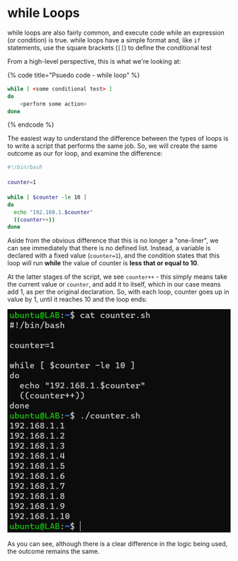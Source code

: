 # while Loops

while loops are also fairly common, and execute code while an expression (or condition) is true. while loops have a simple format and, like `if` statements, use the square brackets (`[]`) to define the conditional test

From a high-level perspective, this is what we're looking at:

{% code title="Psuedo code - while loop" %}
```bash
while [ <some conditional test> ]
do
    <perform some action>
done
```
{% endcode %}

The easiest way to understand the difference between the types of loops is to write a script that performs the same job. So, we will create the same outcome as our for loop, and examine the difference:

```bash
#!/bin/bash

counter=1

while [ $counter -le 10 ]
do
  echo "192.168.1.$counter"
  ((counter++))
done
```

Aside from the obvious difference that this is no longer a "one-liner", we can see immediately that there is no defined list. Instead, a variable is declared with a fixed value (`counter=1`), and the condition states that this loop will run **while** the value of counter is **less that or equal to 10**.&#x20;

At the latter stages of the script, we see `counter++` - this simply means take the current value or `counter`, and add it to itself, which in our case means add 1, as per the original declaration. So, with each loop, counter goes up in value by 1, until it reaches 10 and the loop ends:

![Example of a while loop](<../../../../../.gitbook/assets/image (4) (1).png>)

As you can see, although there is a clear difference in the logic being used, the outcome remains the same.
